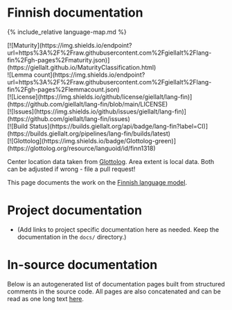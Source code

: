# Finnish documentation

<div class="twocolumn map" markdown="1">

{% include_relative language-map.md %}

<div class="badges" markdown="1">
[![Maturity](https://img.shields.io/endpoint?url=https%3A%2F%2Fraw.githubusercontent.com%2Fgiellalt%2Flang-fin%2Fgh-pages%2Fmaturity.json)](https://giellalt.github.io/MaturityClassification.html) <br/>
![Lemma count](https://img.shields.io/endpoint?url=https%3A%2F%2Fraw.githubusercontent.com%2Fgiellalt%2Flang-fin%2Fgh-pages%2Flemmacount.json) <br/>
[![License](https://img.shields.io/github/license/giellalt/lang-fin)](https://github.com/giellalt/lang-fin/blob/main/LICENSE) <br/>
[![Issues](https://img.shields.io/github/issues/giellalt/lang-fin)](https://github.com/giellalt/lang-fin/issues) <br/>
[![Build Status](https://builds.giellalt.org/api/badge/lang-fin?label=CI)](https://builds.giellalt.org/pipelines/lang-fin/builds/latest) <br/>
[![Glottolog](https://img.shields.io/badge/Glottolog-green)](https://glottolog.org/resource/languoid/id/finn1318)
</div>

Center location data taken from [Glottolog](https://glottolog.org/). Area extent is local data. Both can be adjusted if wrong - file a pull request!

</div>

This page documents the work on the [Finnish language model](http://github.com/giellalt/lang-fin). 

# Project documentation

* (Add links to project specific documentation here as needed. Keep the documentation in the `docs/` directory.)

# In-source documentation

Below is an autogenerated list of documentation pages built from structured comments in the source code. All pages are also concatenated and can be read as one long text [here](fin.md).
